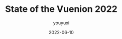 ---
author: youyuxi
date: 2022-06-10
permalink: false
publisher: vuejsamsterdam
tags:
  - videos
  - vuejs
target_url: https://www.youtube.com/watch?v=1ntuhMzAzU8
title: State of the Vuenion 2022
---
